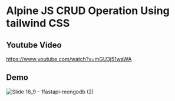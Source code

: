 # Alpine JS CRUD Operation Using tailwind CSS

## Youtube Video

https://www.youtube.com/watch?v=mGU3j51waWA

## Demo
![Slide 16_9 - 1fastapi-mongodb (2)](https://user-images.githubusercontent.com/16520789/194651517-91402871-5b3d-4259-a381-c5175fa9faa4.png)
